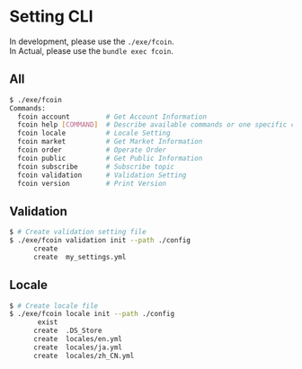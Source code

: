 # Setting CLI

In development, please use the `./exe/fcoin`.<br>
In Actual, please use the `bundle exec fcoin`.

## All
```bash
$ ./exe/fcoin
Commands:
  fcoin account         # Get Account Information
  fcoin help [COMMAND]  # Describe available commands or one specific command
  fcoin locale          # Locale Setting
  fcoin market          # Get Market Information
  fcoin order           # Operate Order
  fcoin public          # Get Public Information
  fcoin subscribe       # Subscribe topic
  fcoin validation      # Validation Setting
  fcoin version         # Print Version

```

## Validation
```bash
$ # Create validation setting file
$ ./exe/fcoin validation init --path ./config
      create
      create  my_settings.yml
```

## Locale
```bash
$ # Create locale file
$ ./exe/fcoin locale init --path ./config
       exist
      create  .DS_Store
      create  locales/en.yml
      create  locales/ja.yml
      create  locales/zh_CN.yml
```
